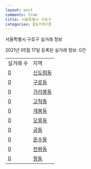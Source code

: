 ```yaml
---
layout: post
comments: true
title: 서울특별시 구로구
categories: [실거래가]
---
```


서울특별시 구로구 실거래 정보

2021년 05월 17일 등록된 실거래 정보: 0건


<table>
  <tr>
    <td>실거래 수</td>
    <td>지역</td>
  </tr>

  
  <tr>
    <td><a href="1153010100.html">0</a></td>
    <td><a href="1153010100.html">신도림동</a></td>
  </tr>
    

  <tr>
    <td><a href="1153010200.html">0</a></td>
    <td><a href="1153010200.html">구로동</a></td>
  </tr>
    

  <tr>
    <td><a href="1153010300.html">0</a></td>
    <td><a href="1153010300.html">가리봉동</a></td>
  </tr>
    

  <tr>
    <td><a href="1153010600.html">0</a></td>
    <td><a href="1153010600.html">고척동</a></td>
  </tr>
    

  <tr>
    <td><a href="1153010700.html">0</a></td>
    <td><a href="1153010700.html">개봉동</a></td>
  </tr>
    

  <tr>
    <td><a href="1153010800.html">0</a></td>
    <td><a href="1153010800.html">오류동</a></td>
  </tr>
    

  <tr>
    <td><a href="1153010900.html">0</a></td>
    <td><a href="1153010900.html">궁동</a></td>
  </tr>
    

  <tr>
    <td><a href="1153011000.html">0</a></td>
    <td><a href="1153011000.html">온수동</a></td>
  </tr>
    

  <tr>
    <td><a href="1153011100.html">0</a></td>
    <td><a href="1153011100.html">천왕동</a></td>
  </tr>
    

  <tr>
    <td><a href="1153011200.html">0</a></td>
    <td><a href="1153011200.html">항동</a></td>
  </tr>
    


</table>
    